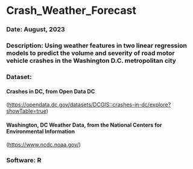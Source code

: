 # Crash_Weather_Forecast
### Date: August, 2023
### Description: Using weather features in two linear regression models to predict the volume and severity of road motor vehicle crashes in the Washington D.C. metropolitan city
### Dataset: 
  #### Crashes in DC, from Open Data DC 
  (https://opendata.dc.gov/datasets/DCGIS::crashes-in-dc/explore?showTable=true)
  #### Washington, DC Weather Data, from the National Centers for Environmental Information
  (https://www.ncdc.noaa.gov/)
### Software: R
